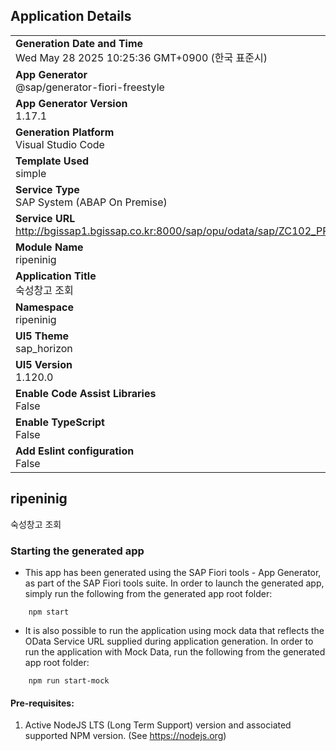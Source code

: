 ## Application Details
|               |
| ------------- |
|**Generation Date and Time**<br>Wed May 28 2025 10:25:36 GMT+0900 (한국 표준시)|
|**App Generator**<br>@sap/generator-fiori-freestyle|
|**App Generator Version**<br>1.17.1|
|**Generation Platform**<br>Visual Studio Code|
|**Template Used**<br>simple|
|**Service Type**<br>SAP System (ABAP On Premise)|
|**Service URL**<br>http://bgissap1.bgissap.co.kr:8000/sap/opu/odata/sap/ZC102_PP_RIP01_CDS|
|**Module Name**<br>ripeninig|
|**Application Title**<br>숙성창고 조회|
|**Namespace**<br>ripeninig|
|**UI5 Theme**<br>sap_horizon|
|**UI5 Version**<br>1.120.0|
|**Enable Code Assist Libraries**<br>False|
|**Enable TypeScript**<br>False|
|**Add Eslint configuration**<br>False|

## ripeninig

숙성창고 조회 

### Starting the generated app

-   This app has been generated using the SAP Fiori tools - App Generator, as part of the SAP Fiori tools suite.  In order to launch the generated app, simply run the following from the generated app root folder:

```
    npm start
```

- It is also possible to run the application using mock data that reflects the OData Service URL supplied during application generation.  In order to run the application with Mock Data, run the following from the generated app root folder:

```
    npm run start-mock
```

#### Pre-requisites:

1. Active NodeJS LTS (Long Term Support) version and associated supported NPM version.  (See https://nodejs.org)



